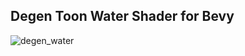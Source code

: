 ## Degen Toon Water Shader for Bevy 

![degen_water](https://github.com/ethereumdegen/degen_toon_water/assets/6249263/f10f7ff1-c964-4ff2-a8d8-45beef9124f1)

